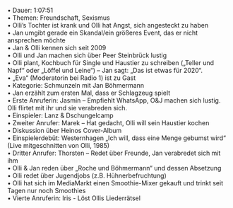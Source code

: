 • Dauer: 1:07:51  
• Themen: Freundschaft, Sexismus  
• Olli’s Tochter ist krank und Olli hat Angst, sich angesteckt zu haben  
• Jan umgibt gerade ein Skandal/ein größeres Event, das er nicht ansprechen möchte  
• Jan & Olli kennen sich seit 2009  
• Olli und Jan machen sich über Peer Steinbrück lustig  
• Olli plant, Kochbuch für Single und Haustier zu schreiben („Teller und Napf“ oder „Löffel und Leine“) – Jan sagt: „Das ist etwas für 2020“.  
• „Eva“ (Moderatorin bei Radio 1) ist zu Gast  
• Kategorie: Schmunzeln mit Jan Böhmermann  
• Jan erzählt zum ersten Mal, dass er Schlagzeug spielt  
• Erste Anruferin: Jasmin – Empfiehlt WhatsApp, O&J machen sich lustig. Olli flirtet mit ihr und sie verabreden sich.  
• Einspieler: Lanz & Dschungelcamp  
• Zweiter Anrufer: Marek – Hat gedacht, Olli will sein Haustier kochen  
• Diskussion über Heinos Cover-Album  
• Einspielerdebüt: Westernhagen „Ich will, dass eine Menge gebumst wird“ (Live mitgeschnitten von Olli, 1985)  
• Dritter Anrufer: Thorsten – Redet über Freunde, Jan verabredet sich mit ihm  
• Olli & Jan reden über „Roche und Böhmermann“ und dessen Absetzung  
• Olli redet über Jugendjobs (z.B. Hühnerbefruchtung)  
• Olli hat sich im MediaMarkt einen Smoothie-Mixer gekauft und trinkt seit Tagen nur noch Smoothies  
• Vierte Anruferin: Iris - Löst Ollis Liederrätsel  
